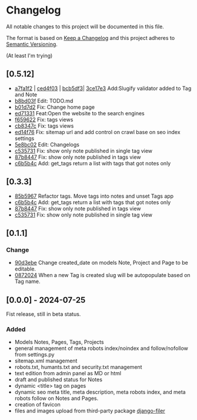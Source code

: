 # Changelog

All notable changes to this project will be documented in this file.

The format is based on [Keep a Changelog](http://keepachangelog.com/)
and this project adheres to [Semantic Versioning](http://semver.org/).

(At least I'm trying)

## [0.5.12]

- [a7fa1f2](https://github.com/zft9xgy/rafaelcosquiere.com/commit/a7fa1f2) | [ced4f03](https://github.com/zft9xgy/rafaelcosquiere.com/commit/ced4f03) | [bcb5df3](https://github.com/zft9xgy/rafaelcosquiere.com/commit/bcb5df3)| [3ce17e3](https://github.com/zft9xgy/rafaelcosquiere.com/commit/3ce17e3) Add:Slugify validator added to Tag and Note
- [b8bd03f](https://github.com/zft9xgy/rafaelcosquiere.com/commit/b8bd03f) Edit: TODO.md
- [b01d7d2](https://github.com/zft9xgy/rafaelcosquiere.com/commit/b01d7d2) Fix: Change home page
- [ed71331](https://github.com/zft9xgy/rafaelcosquiere.com/commit/ed71331) Feat:Open the website to the search engines
- [f659622](https://github.com/zft9xgy/rafaelcosquiere.com/commit/f659622) Fix: tags views
- [cb8347c](https://github.com/zft9xgy/rafaelcosquiere.com/commit/cb8347c) Fix: tags views
- [ed14f76](https://github.com/zft9xgy/rafaelcosquiere.com/commit/ed14f76) Fix: sitemap url and add control on crawl base on seo index settings
- [5e8bc02](https://github.com/zft9xgy/rafaelcosquiere.com/commit/5e8bc02) Edit: Changelogs
- [c535731](https://github.com/zft9xgy/rafaelcosquiere.com/commit/c535731) Fix: show only note published in single tag view
- [87b8447](https://github.com/zft9xgy/rafaelcosquiere.com/commit/87b8447) Fix: show only note published in tags view
- [c6b5b4c](https://github.com/zft9xgy/rafaelcosquiere.com/commit/c6b5b4c) Add: get_tags return a list with tags that got notes only

## [0.3.3]

- [85b5967](https://github.com/zft9xgy/rafaelcosquiere.com/commit/85b59677335eb269470d4074d80b99cb013038f6) Refactor tags. Move tags into notes and unset Tags app
- [c6b5b4c](https://github.com/zft9xgy/rafaelcosquiere.com/commit/c6b5b4c8e11485f9088c813c0ce9dc1e7468efd0) Add: get_tags return a list with tags that got notes only
- [87b8447](https://github.com/zft9xgy/rafaelcosquiere.com/commit/87b8447a5ad48aa83a2dc50c1fa1d62402f25960) Fix: show only note published in tags view
- [c535731](https://github.com/zft9xgy/rafaelcosquiere.com/commit/c5357312d88b4a56321cfc06f820f8629e16dcf9) Fix: show only note published in single tag view

## [0.1.1]

### Change

- [90d3ebe](https://github.com/zft9xgy/rafaelcosquiere.com/commit/90d3ebeae66a63424505e48d34f705447c3f076e) Change created_date on models Note, Project and Page to be editable.
- [0872024](https://github.com/zft9xgy/rafaelcosquiere.com/commit/0872024fc51e92e182b90813e7b274887218da51) When a new Tag is created slug will be autopopulate based on Tag name.

## [0.0.0] - 2024-07-25

Fist release, still in beta status.

### Added

- Models Notes, Pages, Tags, Projects
- general management of meta robots index/noindex and follow/nofollow from settings.py
- sitemap.xml management
- robots.txt, humants.txt and security.txt management
- text edition from admin panel as MD or html
- draft and published status for Notes
- dynamic \<title\> tag on pages
- dynamic seo meta title, meta description, meta robots index, and meta robots follow on Notes and Pages.
- creation of favicon
- files and images upload from third-party package [django-filer](https://github.com/django-cms/django-filer)
